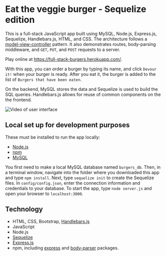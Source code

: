 # Eat the veggie burger - Sequelize edition

This is a full-stack JavaScript app built using MySQL, Node.js, Express.js, Sequelize, Handlebars.js, HTML, and CSS. The architecture follows a [model-view-controller](https://en.wikipedia.org/wiki/Model%E2%80%93view%E2%80%93controller) pattern. It also demonstrates routes, body-parsing middleware, and `GET`, `PUT`, and `POST` requests to a server. 

Play online at https://full-stack-burgers.herokuapp.com/.

With this app, you can order a burger by typing its name, and click `Devour it!` when your burger is ready. After you eat it, the burger is added to the list of `Burgers that have been eaten`.

On the backend, MySQL stores the data and Sequelize is used to build the SQL queries. Handlebars.js allows for reuse of common components on the the frontend.

![Video of user interface](/public/assets/img/front-end-video.gif)

## Local set up for development purposes

These must be installed to run the app locally:

- [Node.js](https://nodejs.org/en/)
- [npm](https://www.npmjs.com/get-npm)
- [MySQL](https://www.mysql.com/)

You first need to make a local MySQL database named `burgers_db`. Then, in a terminal window, navigate into the folder where you downloaded this app and type `npm install`. Next, type `sequelize init` to create the Sequelize files. In `config/config.json`, enter the connection information and credentials to your database. To start the app, type `node server.js` and open your browser to `localhost:3000`.

## Technology

- HTML, CSS, Bootstrap, [Handlebars.js](https://handlebarsjs.com/)
- JavaScript
- Node.js
- [Sequelize](http://docs.sequelizejs.com/)
- [Express.js](https://expressjs.com/)
- npm, including [express](https://www.npmjs.com/package/express) and [body-parser](https://www.npmjs.com/package/body-parser) packages.